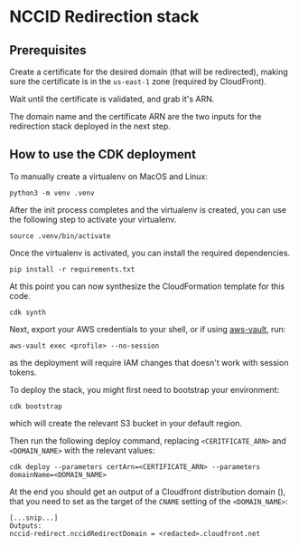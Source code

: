 # NCCID Redirection stack

## Prerequisites

Create a certificate for the desired domain (that will be redirected), making
sure the certificate is in the `us-east-1` zone (required by CloudFront).

Wait until the certificate is validated, and grab it's ARN.

The domain name and the certificate ARN are the two inputs for the redirection
stack deployed in the next step.

## How to use the CDK deployment

To manually create a virtualenv on MacOS and Linux:

```shell
python3 -m venv .venv
```

After the init process completes and the virtualenv is created, you can use the following
step to activate your virtualenv.

```shell
source .venv/bin/activate
```

Once the virtualenv is activated, you can install the required dependencies.

```shell
pip install -r requirements.txt
```

At this point you can now synthesize the CloudFormation template for this code.

```shell
cdk synth
```

Next, export your AWS credentials to your shell, or if using
[aws-vault](https://github.com/99designs/aws-vault), run:

```shell
aws-vault exec <profile> --no-session
```

as the deployment will require IAM changes that doesn't work with session tokens.

To deploy the stack, you might first need to bootstrap your environment:

```shell
cdk bootstrap
```

which will create the relevant S3 bucket in your default region.

Then run the following deploy command, replacing `<CERITFICATE_ARN>` and `<DOMAIN_NAME>` with
the relevant values:

```
cdk deploy --parameters certArn=<CERTIFICATE_ARN> --parameters domainName=<DOMAIN_NAME>
```

At the end you should get an output of a Cloudfront distribution domain (), that you
need to set as the target of the `CNAME` setting of the `<DOMAIN_NAME>`:

```
[...snip...]
Outputs:
nccid-redirect.nccidRedirectDomain = <redacted>.cloudfront.net
```
